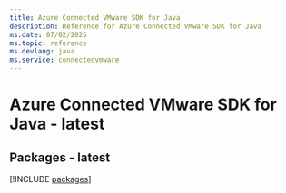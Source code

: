 ```yaml
---
title: Azure Connected VMware SDK for Java
description: Reference for Azure Connected VMware SDK for Java
ms.date: 07/02/2025
ms.topic: reference
ms.devlang: java
ms.service: connectedvmware
---
```

# Azure Connected VMware SDK for Java - latest
## Packages - latest
[!INCLUDE [packages](connected-vmware-index.md)]